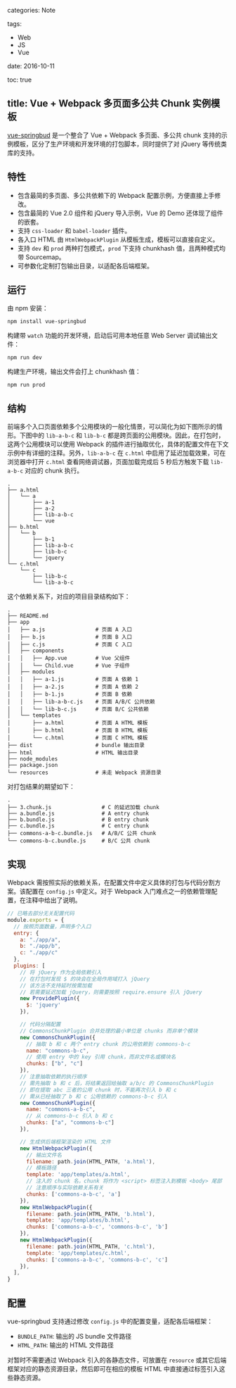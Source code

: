 categories: Note

tags:

- Web
- JS
- Vue

date: 2016-10-11

toc: true

title: Vue + Webpack 多页面多公共 Chunk 实例模板
---

[vue-springbud](https://github.com/doodlewind/vue-springbud) 是一个整合了 Vue + Webpack 多页面、多公共 chunk 支持的示例模板，区分了生产环境和开发环境的打包脚本，同时提供了对 jQuery 等传统类库的支持。

<!--more-->

## 特性
* 包含最简的多页面、多公共依赖下的 Webpack 配置示例，方便直接上手修改。
* 包含最简的 Vue 2.0 组件和 jQuery 导入示例，Vue 的 Demo 还体现了组件的嵌套。
* 支持 `css-loader` 和 `babel-loader` 插件。
* 各入口 HTML 由 `HtmlWebpackPlugin` 从模板生成，模板可以直接自定义。
* 支持 `dev` 和 `prod` 两种打包模式，`prod` 下支持 chunkhash 值，且两种模式均带 Sourcemap。
* 可参数化定制打包输出目录，以适配各后端框架。


## 运行
由 npm 安装：

``` text
npm install vue-springbud
```

构建带 `watch` 功能的开发环境，启动后可用本地任意 Web Server 调试输出文件：

``` text
npm run dev
```

构建生产环境，输出文件会打上 chunkhash 值：

``` text
npm run prod
```


## 结构
前端多个入口页面依赖多个公用模块的一般化情景，可以简化为如下图所示的情形。下图中的 `lib-a-b-c` 和 `lib-b-c` 都是跨页面的公用模块。因此，在打包时，这两个公用模块可以使用 Webpack 的插件进行抽取优化，具体的配置文件在下文示例中有详细的注释。另外，`lib-a-b-c` 在 `c.html` 中启用了延迟加载效果，可在浏览器中打开 `c.html` 查看网络调试器，页面加载完成后 5 秒后方触发下载 `lib-a-b-c` 对应的 chunk 执行。

``` text
.
├── a.html
│   └── a
│       ├── a-1
│       ├── a-2
│       ├── lib-a-b-c
│       └── vue
├── b.html
│   └── b
│       ├── b-1
│       ├── lib-a-b-c
│       ├── lib-b-c
│       └── jquery
└── c.html
    └── c
        ├── lib-b-c
        └── lib-a-b-c
```

这个依赖关系下，对应的项目目录结构如下：

``` text
.
├── README.md
├── app
│   ├── a.js                # 页面 A 入口
│   ├── b.js                # 页面 B 入口
│   ├── c.js                # 页面 C 入口
│   ├── components
│   │   ├── App.vue         # Vue 父组件
│   │   └── Child.vue       # Vue 子组件
│   ├── modules
│   │   ├── a-1.js          # 页面 A 依赖 1
│   │   ├── a-2.js          # 页面 A 依赖 2
│   │   ├── b-1.js          # 页面 B 依赖
│   │   ├── lib-a-b-c.js    # 页面 A/B/C 公共依赖
│   │   └── lib-b-c.js      # 页面 B/C 公共依赖
│   └── templates
│       ├── a.html          # 页面 A HTML 模板
│       ├── b.html          # 页面 B HTML 模板
│       └── c.html          # 页面 C HTML 模板
├── dist                    # bundle 输出目录
├── html                    # HTML 输出目录
├── node_modules
├── package.json
└── resources               # 未走 Webpack 资源目录
```

对打包结果的期望如下：

``` text
.
├── 3.chunk.js                # C 的延迟加载 chunk
├── a.bundle.js               # A entry chunk
├── b.bundle.js               # B entry chunk
├── c.bundle.js               # C entry chunk
├── commons-a-b-c.bundle.js   # A/B/C 公共 chunk
└── commons-b-c.bundle.js     # B/C 公共 chunk
```


## 实现
Webpack 需按照实际的依赖关系，在配置文件中定义具体的打包与代码分割方案。该配置在 `config.js` 中定义。对于 Webpack 入门难点之一的依赖管理配置，在注释中给出了说明。

``` js
// 已略去部分无关配置代码
module.exports = {
  // 按照页面数量，声明多个入口
  entry: {
    a: "./app/a",
    b: "./app/b",
    c: "./app/c"
  },
  plugins: [
    // 将 jQuery 作为全局依赖引入
    // 在打包时发现 $ 的块会在全局作用域打入 jQuery
    // 该方法不支持延时按需加载
    // 若需要延迟加载 jQuery，则需要按照 require.ensure 引入 jQuery
    new ProvidePlugin({
      $: 'jquery'
    }),

    // 代码分隔配置
    // CommonsChunkPlugin 合并处理的最小单位是 chunks 而非单个模块
    new CommonsChunkPlugin({
      // 抽取 b 和 c 两个 entry chunk 的公用依赖到 commons-b-c
      name: "commons-b-c",
      // 使用 entry 中的 key 引用 chunk，而非文件名或模块名
      chunks: ["b", "c"]
    }),
    // 注意抽取依赖的执行顺序
    // 需先抽取 b 和 c 后，将结果返回给抽取 a/b/c 的 CommonsChunkPlugin
    // 即在提取 abc 三者的公用 chunk 时，不能再次引入 b 和 c
    // 需从已经抽取了 b 和 c 公用依赖的 commons-b-c 引入
    new CommonsChunkPlugin({
      name: "commons-a-b-c",
      // 从 commons-b-c 引入 b 和 c
      chunks: ["a", "commons-b-c"]
    }),

    // 生成供后端框架渲染的 HTML 文件
    new HtmlWebpackPlugin({
      // 输出文件名
      filename: path.join(HTML_PATH, 'a.html'),
      // 模板路径
      template: 'app/templates/a.html',
      // 注入的 chunk 名，chunk 将作为 <script> 标签注入到模板 <body> 尾部
      // 注意顺序与实际依赖关系有关
      chunks: ['commons-a-b-c', 'a']
    }),
    new HtmlWebpackPlugin({
      filename: path.join(HTML_PATH, 'b.html'),
      template: 'app/templates/b.html',
      chunks: ['commons-a-b-c', 'commons-b-c', 'b']
    }),
    new HtmlWebpackPlugin({
      filename: path.join(HTML_PATH, 'c.html'),
      template: 'app/templates/c.html',
      chunks: ['commons-a-b-c', 'commons-b-c', 'c']
    }),
  ],
}
```


## 配置
vue-springbud 支持通过修改 `config.js` 中的配置变量，适配各后端框架：

* `BUNDLE_PATH`: 输出的 JS bundle 文件路径
* `HTML_PATH`: 输出的 HTML 文件路径

对暂时不需要通过 Webpack 引入的各静态文件，可放置在 `resource` 或其它后端框架对应的静态资源目录，然后即可在相应的模板 HTML 中直接通过标签引入这些静态资源。
